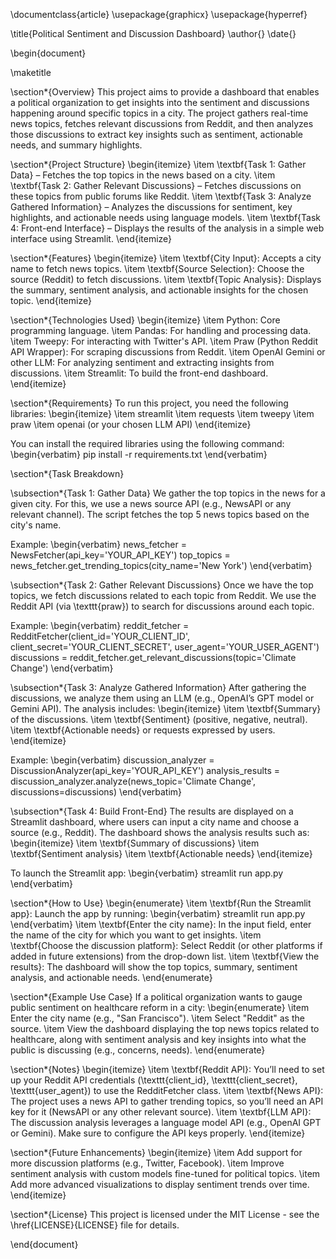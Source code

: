 \documentclass{article}
\usepackage{graphicx}
\usepackage{hyperref}

\title{Political Sentiment and Discussion Dashboard}
\author{}
\date{}

\begin{document}

\maketitle

\section*{Overview}
This project aims to provide a dashboard that enables a political organization to get insights into the sentiment and discussions happening around specific topics in a city. The project gathers real-time news topics, fetches relevant discussions from Reddit, and then analyzes those discussions to extract key insights such as sentiment, actionable needs, and summary highlights.

\section*{Project Structure}
\begin{itemize}
    \item \textbf{Task 1: Gather Data} – Fetches the top topics in the news based on a city.
    \item \textbf{Task 2: Gather Relevant Discussions} – Fetches discussions on these topics from public forums like Reddit.
    \item \textbf{Task 3: Analyze Gathered Information} – Analyzes the discussions for sentiment, key highlights, and actionable needs using language models.
    \item \textbf{Task 4: Front-end Interface} – Displays the results of the analysis in a simple web interface using Streamlit.
\end{itemize}

\section*{Features}
\begin{itemize}
    \item \textbf{City Input}: Accepts a city name to fetch news topics.
    \item \textbf{Source Selection}: Choose the source (Reddit) to fetch discussions.
    \item \textbf{Topic Analysis}: Displays the summary, sentiment analysis, and actionable insights for the chosen topic.
\end{itemize}

\section*{Technologies Used}
\begin{itemize}
    \item Python: Core programming language.
    \item Pandas: For handling and processing data.
    \item Tweepy: For interacting with Twitter's API.
    \item Praw (Python Reddit API Wrapper): For scraping discussions from Reddit.
    \item OpenAI Gemini or other LLM: For analyzing sentiment and extracting insights from discussions.
    \item Streamlit: To build the front-end dashboard.
\end{itemize}

\section*{Requirements}
To run this project, you need the following libraries:
\begin{itemize}
    \item streamlit
    \item requests
    \item tweepy
    \item praw
    \item openai (or your chosen LLM API)
\end{itemize}

You can install the required libraries using the following command:
\begin{verbatim}
pip install -r requirements.txt
\end{verbatim}

\section*{Task Breakdown}

\subsection*{Task 1: Gather Data}
We gather the top topics in the news for a given city. For this, we use a news source API (e.g., NewsAPI or any relevant channel). The script fetches the top 5 news topics based on the city's name.

Example:
\begin{verbatim}
news_fetcher = NewsFetcher(api_key='YOUR_API_KEY')
top_topics = news_fetcher.get_trending_topics(city_name='New York')
\end{verbatim}

\subsection*{Task 2: Gather Relevant Discussions}
Once we have the top topics, we fetch discussions related to each topic from Reddit. We use the Reddit API (via \texttt{praw}) to search for discussions around each topic.

Example:
\begin{verbatim}
reddit_fetcher = RedditFetcher(client_id='YOUR_CLIENT_ID', client_secret='YOUR_CLIENT_SECRET', user_agent='YOUR_USER_AGENT')
discussions = reddit_fetcher.get_relevant_discussions(topic='Climate Change')
\end{verbatim}

\subsection*{Task 3: Analyze Gathered Information}
After gathering the discussions, we analyze them using an LLM (e.g., OpenAI’s GPT model or Gemini API). The analysis includes:
\begin{itemize}
    \item \textbf{Summary} of the discussions.
    \item \textbf{Sentiment} (positive, negative, neutral).
    \item \textbf{Actionable needs} or requests expressed by users.
\end{itemize}

Example:
\begin{verbatim}
discussion_analyzer = DiscussionAnalyzer(api_key='YOUR_API_KEY')
analysis_results = discussion_analyzer.analyze(news_topic='Climate Change', discussions=discussions)
\end{verbatim}

\subsection*{Task 4: Build Front-End}
The results are displayed on a Streamlit dashboard, where users can input a city name and choose a source (e.g., Reddit). The dashboard shows the analysis results such as:
\begin{itemize}
    \item \textbf{Summary of discussions}
    \item \textbf{Sentiment analysis}
    \item \textbf{Actionable needs}
\end{itemize}

To launch the Streamlit app:
\begin{verbatim}
streamlit run app.py
\end{verbatim}

\section*{How to Use}
\begin{enumerate}
    \item \textbf{Run the Streamlit app}: Launch the app by running:
    \begin{verbatim}
    streamlit run app.py
    \end{verbatim}
    \item \textbf{Enter the city name}: In the input field, enter the name of the city for which you want to get insights.
    \item \textbf{Choose the discussion platform}: Select Reddit (or other platforms if added in future extensions) from the drop-down list.
    \item \textbf{View the results}: The dashboard will show the top topics, summary, sentiment analysis, and actionable needs.
\end{enumerate}

\section*{Example Use Case}
If a political organization wants to gauge public sentiment on healthcare reform in a city:
\begin{enumerate}
    \item Enter the city name (e.g., "San Francisco").
    \item Select "Reddit" as the source.
    \item View the dashboard displaying the top news topics related to healthcare, along with sentiment analysis and key insights into what the public is discussing (e.g., concerns, needs).
\end{enumerate}

\section*{Notes}
\begin{itemize}
    \item \textbf{Reddit API}: You’ll need to set up your Reddit API credentials (\texttt{client\_id}, \texttt{client\_secret}, \texttt{user\_agent}) to use the RedditFetcher class.
    \item \textbf{News API}: The project uses a news API to gather trending topics, so you’ll need an API key for it (NewsAPI or any other relevant source).
    \item \textbf{LLM API}: The discussion analysis leverages a language model API (e.g., OpenAI GPT or Gemini). Make sure to configure the API keys properly.
\end{itemize}

\section*{Future Enhancements}
\begin{itemize}
    \item Add support for more discussion platforms (e.g., Twitter, Facebook).
    \item Improve sentiment analysis with custom models fine-tuned for political topics.
    \item Add more advanced visualizations to display sentiment trends over time.
\end{itemize}

\section*{License}
This project is licensed under the MIT License - see the \href{LICENSE}{LICENSE} file for details.

\end{document}
